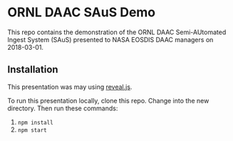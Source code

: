 # ORNL DAAC SAuS Demo

This repo contains the demonstration of the ORNL DAAC Semi-AUtomated Ingest System (SAuS) presented to NASA EOSDIS DAAC managers on 2018-03-01.

## Installation

This presentation was may using [reveal.js](reveal.js.README.md).

To run this presentation locally, clone this repo. Change into the new directory. Then run these commands:

1. `npm install`
1. `npm start`